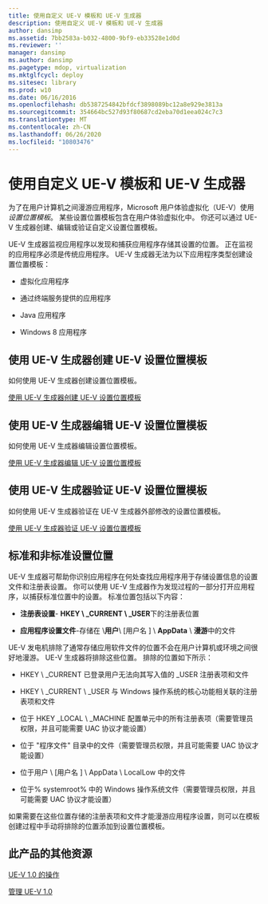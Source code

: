 ```yaml
---
title: 使用自定义 UE-V 模板和 UE-V 生成器
description: 使用自定义 UE-V 模板和 UE-V 生成器
author: dansimp
ms.assetid: 7bb2583a-b032-4800-9bf9-eb33528e1d0d
ms.reviewer: ''
manager: dansimp
ms.author: dansimp
ms.pagetype: mdop, virtualization
ms.mktglfcycl: deploy
ms.sitesec: library
ms.prod: w10
ms.date: 06/16/2016
ms.openlocfilehash: db5387254842bfdcf3898089bc12a8e929e3813a
ms.sourcegitcommit: 354664bc527d93f80687cd2eba70d1eea024c7c3
ms.translationtype: MT
ms.contentlocale: zh-CN
ms.lasthandoff: 06/26/2020
ms.locfileid: "10803476"
---
```

# 使用自定义 UE-V 模板和 UE-V 生成器


为了在用户计算机之间漫游应用程序，Microsoft 用户体验虚拟化（UE-V）使用*设置位置模板*。 某些设置位置模板包含在用户体验虚拟化中。 你还可以通过 UE-V 生成器创建、编辑或验证自定义设置位置模板。

UE-V 生成器监视应用程序以发现和捕获应用程序存储其设置的位置。 正在监视的应用程序必须是传统应用程序。 UE-V 生成器无法为以下应用程序类型创建设置位置模板：

-   虚拟化应用程序

-   通过终端服务提供的应用程序

-   Java 应用程序

-   Windows 8 应用程序

## 使用 UE-V 生成器创建 UE-V 设置位置模板


如何使用 UE-V 生成器创建设置位置模板。

[使用 UE-V 生成器创建 UE-V 设置位置模板](create-ue-v-settings-location-templates-with-the-ue-v-generator.md)

## 使用 UE-V 生成器编辑 UE-V 设置位置模板


如何使用 UE-V 生成器编辑设置位置模板。

[使用 UE-V 生成器编辑 UE-V 设置位置模板](edit-ue-v-settings-location-templates-with-the-ue-v-generator.md)

## 使用 UE-V 生成器验证 UE-V 设置位置模板


如何使用 UE-V 生成器验证在 UE-V 生成器外部修改的设置位置模板。

[使用 UE-V 生成器验证 UE-V 设置位置模板](validate-ue-v-settings-location-templates-with-ue-v-generator.md)

## <a href="" id="bkmk-standardnonstandardsettingslocations"></a>标准和非标准设置位置


UE-V 生成器可帮助你识别应用程序在何处查找应用程序用于存储设置信息的设置文件和注册表设置。 你可以使用 UE-V 生成器作为发现过程的一部分打开应用程序，以捕获标准位置中的设置。 标准位置包括以下内容：

-   **注册表设置**- **HKEY \ _CURRENT \ _USER**下的注册表位置

-   **应用程序设置文件**-存储在 \\**用户**\\ [用户名 \] \\ **AppData**  \\  **漫游**中的文件

UE-V 发电机排除了通常存储应用软件文件的位置不会在用户计算机或环境之间很好地漫游。 UE-V 生成器将排除这些位置。 排除的位置如下所示：

-   HKEY \ _CURRENT 已登录用户无法向其写入值的 _USER 注册表项和文件

-   HKEY \ _CURRENT \ _USER 与 Windows 操作系统的核心功能相关联的注册表项和文件

-   位于 HKEY _LOCAL \ _MACHINE 配置单元中的所有注册表项（需要管理员权限，并且可能需要 UAC 协议才能设置）

-   位于 "程序文件" 目录中的文件（需要管理员权限，并且可能需要 UAC 协议才能设置）

-   位于用户 \\ [用户名 \] \\ AppData \\ LocalLow 中的文件

-   位于% systemroot% 中的 Windows 操作系统文件（需要管理员权限，并且可能需要 UAC 协议才能设置）

如果需要在这些位置存储的注册表项和文件才能漫游应用程序设置，则可以在模板创建过程中手动将排除的位置添加到设置位置模板。

## 此产品的其他资源


[UE-V 1.0 的操作](operations-for-ue-v-10.md)

[管理 UE-V 1.0](administering-ue-v-10.md)

 

 





